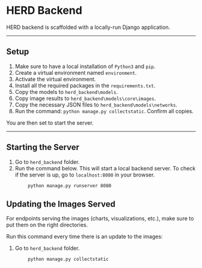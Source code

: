 # HERD Backend

HERD backend is scaffolded with a locally-run Django application.

---

## Setup

1. Make sure to have a local installation of `Python3` and `pip`.
1. Create a virtual environment named `environment`.
1. Activate the virtual environment.
1. Install all the required packages in the `requirements.txt`.
1. Copy the models to `herd_backend\models`.
1. Copy image results to `herd_backend\models\core\images`.
1. Copy the necessary JSON files to `herd_backend\models\networks`.
1. Run the command: `python manage.py collectstatic`. Confirm all copies.

You are then set to start the server.

---

## Starting the Server

1. Go to `herd_backend` folder.
1. Run the command below. This will start a local backend server. To check if the server is up, go to `localhost:8080` in your browser.

```
        python manage.py runserver 8080
```

## Updating the Images Served

For endpoints serving the images (charts, visualizations, etc.), make sure to put them on the right directories.

Run this command every time there is an update to the images:

1. Go to `herd_backend` folder.

```
        python manage.py collectstatic
```
